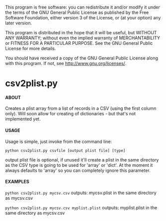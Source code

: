 This program is free software: you can redistribute it and/or modify
it under the terms of the GNU General Public License as published by
the Free Software Foundation, either version 3 of the License, or
(at your option) any later version.

This program is distributed in the hope that it will be useful,
but WITHOUT ANY WARRANTY; without even the implied warranty of
MERCHANTABILITY or FITNESS FOR A PARTICULAR PURPOSE.  See the
GNU General Public License for more details.

You should have received a copy of the GNU General Public License
along with this program.  If not, see <http://www.gnu.org/licenses/>.

csv2plist.py
============

#### ABOUT
Creates a plist array from a list of records in a CSV (using the first column only). Will soon allow for creating of dictionaries - but that's not implemented yet.

#### USAGE

Usage is simple, just invoke from the command line:

``python csv2plist.py csvfile [output plist file] [type]``

output plist file is optional, if unused it'll create a plist in the same directory as the CSV
type is going to be used for 'array' or 'dict'. At the moment it always defaults to 'array' so you can completely ignore this parameter.

#### EXAMPLES

``python csv2plist.py mycsv.csv``
outputs: mycsv.plist in the same directory as mycsv.csv

``python csv2plist.py mycsv.csv myplist.plist``
outputs: myplist.plist in the same directory as mycsv.csv


